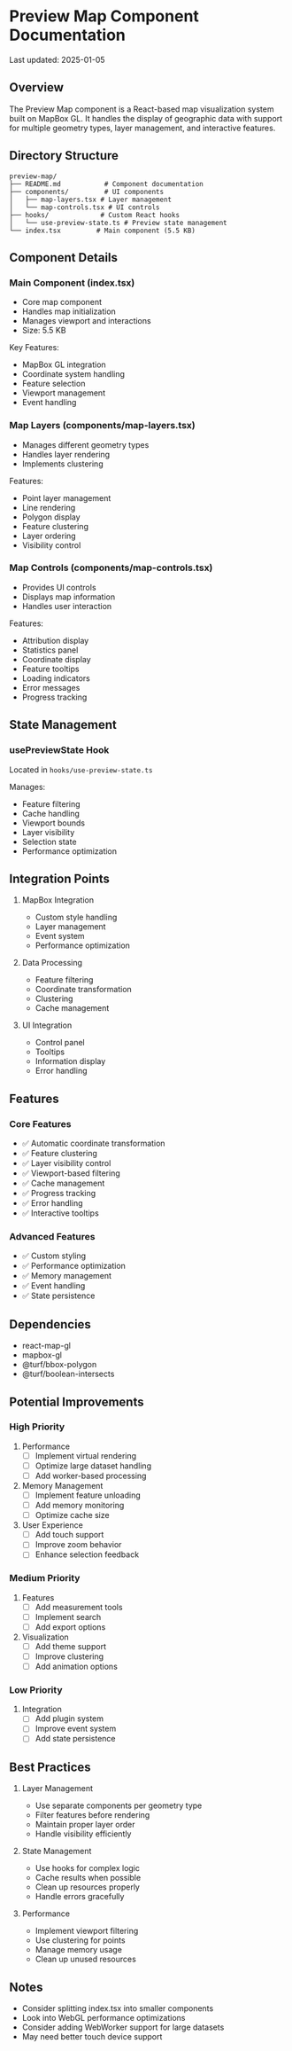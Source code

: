 # Preview Map Component Documentation

Last updated: 2025-01-05

## Overview
The Preview Map component is a React-based map visualization system built on MapBox GL. It handles the display of geographic data with support for multiple geometry types, layer management, and interactive features.

## Directory Structure

```
preview-map/
├── README.md           # Component documentation
├── components/         # UI components
│   ├── map-layers.tsx # Layer management
│   └── map-controls.tsx # UI controls
├── hooks/             # Custom React hooks
│   └── use-preview-state.ts # Preview state management
└── index.tsx         # Main component (5.5 KB)
```

## Component Details

### Main Component (index.tsx)
- Core map component
- Handles map initialization
- Manages viewport and interactions
- Size: 5.5 KB

Key Features:
- MapBox GL integration
- Coordinate system handling
- Feature selection
- Viewport management
- Event handling

### Map Layers (components/map-layers.tsx)
- Manages different geometry types
- Handles layer rendering
- Implements clustering

Features:
- Point layer management
- Line rendering
- Polygon display
- Feature clustering
- Layer ordering
- Visibility control

### Map Controls (components/map-controls.tsx)
- Provides UI controls
- Displays map information
- Handles user interaction

Features:
- Attribution display
- Statistics panel
- Coordinate display
- Feature tooltips
- Loading indicators
- Error messages
- Progress tracking

## State Management

### usePreviewState Hook
Located in `hooks/use-preview-state.ts`

Manages:
- Feature filtering
- Cache handling
- Viewport bounds
- Layer visibility
- Selection state
- Performance optimization

## Integration Points

1. MapBox Integration
   - Custom style handling
   - Layer management
   - Event system
   - Performance optimization

2. Data Processing
   - Feature filtering
   - Coordinate transformation
   - Clustering
   - Cache management

3. UI Integration
   - Control panel
   - Tooltips
   - Information display
   - Error handling

## Features

### Core Features
- ✅ Automatic coordinate transformation
- ✅ Feature clustering
- ✅ Layer visibility control
- ✅ Viewport-based filtering
- ✅ Cache management
- ✅ Progress tracking
- ✅ Error handling
- ✅ Interactive tooltips

### Advanced Features
- ✅ Custom styling
- ✅ Performance optimization
- ✅ Memory management
- ✅ Event handling
- ✅ State persistence

## Dependencies
- react-map-gl
- mapbox-gl
- @turf/bbox-polygon
- @turf/boolean-intersects

## Potential Improvements

### High Priority
1. Performance
   - [ ] Implement virtual rendering
   - [ ] Optimize large dataset handling
   - [ ] Add worker-based processing

2. Memory Management
   - [ ] Implement feature unloading
   - [ ] Add memory monitoring
   - [ ] Optimize cache size

3. User Experience
   - [ ] Add touch support
   - [ ] Improve zoom behavior
   - [ ] Enhance selection feedback

### Medium Priority
1. Features
   - [ ] Add measurement tools
   - [ ] Implement search
   - [ ] Add export options

2. Visualization
   - [ ] Add theme support
   - [ ] Improve clustering
   - [ ] Add animation options

### Low Priority
1. Integration
   - [ ] Add plugin system
   - [ ] Improve event system
   - [ ] Add state persistence

## Best Practices

1. Layer Management
   - Use separate components per geometry type
   - Filter features before rendering
   - Maintain proper layer order
   - Handle visibility efficiently

2. State Management
   - Use hooks for complex logic
   - Cache results when possible
   - Clean up resources properly
   - Handle errors gracefully

3. Performance
   - Implement viewport filtering
   - Use clustering for points
   - Manage memory usage
   - Clean up unused resources

## Notes
- Consider splitting index.tsx into smaller components
- Look into WebGL performance optimizations
- Consider adding WebWorker support for large datasets
- May need better touch device support
